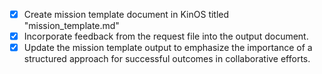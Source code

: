 - [x] Create mission template document in KinOS titled "mission_template.md"
- [x] Incorporate feedback from the request file into the output document.
- [x] Update the mission template output to emphasize the importance of a structured approach for successful outcomes in collaborative efforts.
